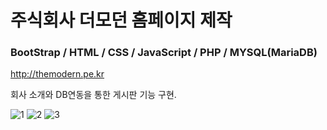 # 주식회사 더모던 홈페이지 제작
### BootStrap / HTML / CSS / JavaScript / PHP / MYSQL(MariaDB)

http://themodern.pe.kr


회사 소개와 DB연동을 통한 게시판 기능 구현.

![1](https://user-images.githubusercontent.com/75834395/103169732-ce0ef580-4881-11eb-8c65-c028dc62b139.jpg)
![2](https://user-images.githubusercontent.com/75834395/103169735-cfd8b900-4881-11eb-895a-d311f419417a.jpg)
![3](https://user-images.githubusercontent.com/75834395/103169736-d0714f80-4881-11eb-8a81-4ffa2fc11da3.jpg)

